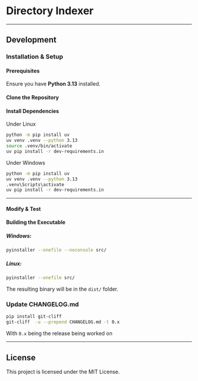 # Directory Indexer

---

## Development

### Installation & Setup

#### Prerequisites

Ensure you have **Python 3.13** installed.

#### Clone the Repository

#### Install Dependencies

Under Linux

```sh
python -m pip install uv
uv venv .venv --python 3.13
source .venv/bin/activate
uv pip install -r dev-requirements.in
```

Under Windows

```sh
python -m pip install uv
uv venv .venv --python 3.13
.venv\Scripts\activate
uv pip install -r dev-requirements.in
```

---

#### Modify & Test

#### Building the Executable

##### Windows:

```sh
pyinstaller --onefile --noconsole src/
```

##### Linux:

```sh
pyinstaller --onefile src/
```

The resulting binary will be in the `dist/` folder.

### Update CHANGELOG.md

```sh
pip install git-cliff
git-cliff  -u --prepend CHANGELOG.md -t 0.x
```
With `0.x` being the release being worked on

---

## License

This project is licensed under the MIT License.
